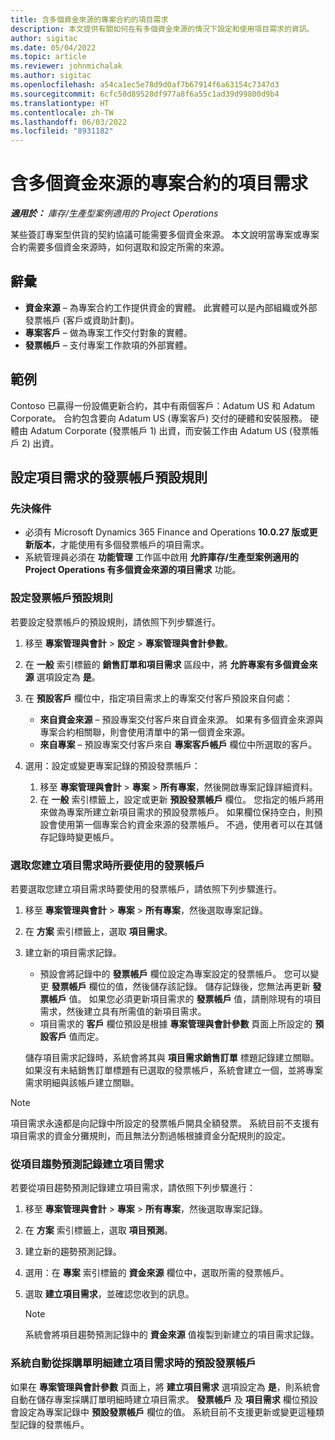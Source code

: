 ```yaml
---
title: 含多個資金來源的專案合約的項目需求
description: 本文提供有關如何在有多個資金來源的情況下設定和使用項目需求的資訊。
author: sigitac
ms.date: 05/04/2022
ms.topic: article
ms.reviewer: johnmichalak
ms.author: sigitac
ms.openlocfilehash: a54ca1ec5e78d9d0af7b67914f6a63154c7347d3
ms.sourcegitcommit: 6cfc50d89528df977a8f6a55c1ad39d99800d9b4
ms.translationtype: HT
ms.contentlocale: zh-TW
ms.lasthandoff: 06/03/2022
ms.locfileid: "8931182"
---
```

# <a name="item-requirements-for-project-contracts-with-multiple-funding-sources"></a>含多個資金來源的專案合約的項目需求

_**適用於：** 庫存/生產型案例適用的 Project Operations_

某些簽訂專案型供貨的契約協議可能需要多個資金來源。 本文說明當專案或專案合約需要多個資金來源時，如何選取和設定所需的來源。

## <a name="terminology"></a>辭彙

- **資金來源** – 為專案合約工作提供資金的實體。 此實體可以是內部組織或外部發票帳戶 (客戶或資助計劃)。
- **專案客戶** – 做為專案工作交付對象的實體。
- **發票帳戶** – 支付專案工作款項的外部實體。

## <a name="example"></a>範例

Contoso 已贏得一份設備更新合約，其中有兩個客戶：Adatum US 和 Adatum Corporate。 合約包含要向 Adatum US (專案客戶) 交付的硬體和安裝服務。 硬體由 Adatum Corporate (發票帳戶 1) 出資，而安裝工作由 Adatum US (發票帳戶 2) 出資。

## <a name="set-up-invoice-account-defaulting-rules-for-item-requirements"></a>設定項目需求的發票帳戶預設規則

### <a name="prerequisites"></a>先決條件

- 必須有 Microsoft Dynamics 365 Finance and Operations **10.0.27 版或更新版本**，才能使用有多個發票帳戶的項目需求。
- 系統管理員必須在 **功能管理** 工作區中啟用 **允許庫存/生產型案例適用的 Project Operations 有多個資金來源的項目需求** 功能。

### <a name="set-up-the-invoice-account-defaulting-rules"></a>設定發票帳戶預設規則

若要設定發票帳戶的預設規則，請依照下列步驟進行。

1. 移至 **專案管理與會計** \> **設定** \> **專案管理與會計參數**。
1. 在 **一般** 索引標籤的 **銷售訂單和項目需求** 區段中，將 **允許專案有多個資金來源** 選項設定為 **是**。
1. 在 **預設客戶** 欄位中，指定項目需求上的專案交付客戶預設來自何處：

    - **來自資金來源** – 預設專案交付客戶來自資金來源。 如果有多個資金來源與專案合約相關聯，則會使用清單中的第一個資金來源。
    - **來自專案** – 預設專案交付客戶來自 **專案客戶帳戶** 欄位中所選取的客戶。

1. 選用：設定或變更專案記錄的預設發票帳戶：

    1. 移至 **專案管理與會計** \> **專案** \> **所有專案**，然後開啟專案記錄詳細資料。
    2. 在 **一般** 索引標籤上，設定或更新 **預設發票帳戶** 欄位。 您指定的帳戶將用來做為專案所建立新項目需求的預設發票帳戶。 如果欄位保持空白，則預設會使用第一個專案合約資金來源的發票帳戶。 不過，使用者可以在其儲存記錄時變更帳戶。

### <a name="select-the-invoice-account-to-use-when-you-create-an-item-requirement"></a>選取您建立項目需求時所要使用的發票帳戶

若要選取您建立項目需求時要使用的發票帳戶，請依照下列步驟進行。

1. 移至 **專案管理與會計** \> **專案** \> **所有專案**，然後選取專案記錄。
1. 在 **方案** 索引標籤上，選取 **項目需求**。
1. 建立新的項目需求記錄。

    - 預設會將記錄中的 **發票帳戶** 欄位設定為專案設定的發票帳戶。 您可以變更 **發票帳戶** 欄位的值，然後儲存該記錄。 儲存記錄後，您無法再更新 **發票帳戶** 值。 如果您必須更新項目需求的 **發票帳戶** 值，請刪除現有的項目需求，然後建立具有所需值的新項目需求。
    - 項目需求的 **客戶** 欄位預設是根據 **專案管理與會計參數** 頁面上所設定的 **預設客戶** 值而定。

    儲存項目需求記錄時，系統會將其與 **項目需求銷售訂單** 標題記錄建立關聯。 如果沒有未結銷售訂單標題有已選取的發票帳戶，系統會建立一個，並將專案需求明細與該帳戶建立關聯。

> [!NOTE]
> 項目需求永遠都是向記錄中所設定的發票帳戶開具全額發票。 系統目前不支援有項目需求的資金分攤規則，而且無法分割過帳根據資金分配規則的設定。

### <a name="create-an-item-requirement-from-an-item-forecast-record"></a>從項目趨勢預測記錄建立項目需求

若要從項目趨勢預測記錄建立項目需求，請依照下列步驟進行：

1. 移至 **專案管理與會計** \> **專案** \> **所有專案**，然後選取專案記錄。
1. 在 **方案** 索引標籤上，選取 **項目預測**。
1. 建立新的趨勢預測記錄。
1. 選用：在 **專案** 索引標籤的 **資金來源** 欄位中，選取所需的發票帳戶。
1. 選取 **建立項目需求**，並確認您收到的訊息。

    > [!NOTE]
    > 系統會將項目趨勢預測記錄中的 **資金來源** 值複製到新建立的項目需求記錄。

### <a name="default-invoice-account-when-the-system-automatically-creates-an-item-requirement-from-a-purchase-order-line"></a>系統自動從採購單明細建立項目需求時的預設發票帳戶

如果在 **專案管理與會計參數** 頁面上，將 **建立項目需求** 選項設定為 **是**，則系統會自動在儲存專案採購訂單明細時建立項目需求。 **發票帳戶** 及 **項目需求** 欄位預設會設定為專案記錄中 **預設發票帳戶** 欄位的值。 系統目前不支援更新或變更這種類型記錄的發票帳戶。
